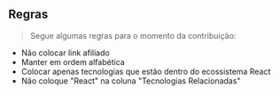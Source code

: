 ## Regras
> Segue algumas regras para o momento da contribuição:

* Não colocar link afiliado
* Manter em ordem alfabética
* Colocar apenas tecnologias que estão dentro do ecossistema React
* Não coloque "React" na coluna "Tecnologias Relacionadas"
